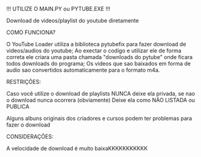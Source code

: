 !!! UTILIZE O MAIN.PY ou PYTUBE.EXE !!!

Download de videos/playlist do youtube diretamente


COMO FUNCIONA?

O YouTube Loader utiliza a biblioteca pytubefix para fazer download de videos/audios do youtube;
Ao exectar o codigo e utilizar ele de forma correta ele criara uma pasta chamada "downloads do pytube" onde ficara todos downloads do programa;
Os videos que sao baixados em forma de audio sao convertidos automaticamente para o formato m4a.



RESTRIÇÕES:

Caso você utilize o download de playlists NUNCA deixe ela privada, se nao o download nunca ocorrera (obviamente)
Deixe ela como NÃO LISTADA ou PUBLICA

Alguns albuns originais dos criadores e cursos podem ter problemas para fazer o download



CONSIDERAÇÕES:

A velocidade de download é muito baixaKKKKKKKKKKK
